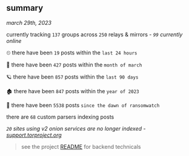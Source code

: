 
## summary
_march 29th, 2023_

currently tracking `137` groups across `250` relays & mirrors - _`99` currently online_

⏲ there have been `19` posts within the `last 24 hours`

🦈 there have been `427` posts within the `month of march`

🪐 there have been `857` posts within the `last 90 days`

🏚 there have been `847` posts within the `year of 2023`

🦕 there have been `5538` posts `since the dawn of ransomwatch`

there are `68` custom parsers indexing posts

_`20` sites using v2 onion services are no longer indexed - [support.torproject.org](https://support.torproject.org/onionservices/v2-deprecation/)_

> see the project [README](https://github.com/joshhighet/ransomwatch#ransomwatch--) for backend technicals

